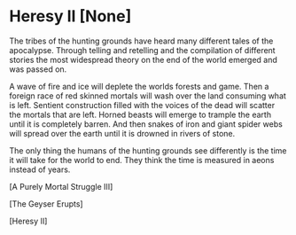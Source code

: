 # Heresy II [None]

The tribes of the hunting grounds have heard many different tales of the apocalypse. Through telling and retelling and the compilation of different stories the most widespread theory on the end of the world emerged and was passed on.

A wave of fire and ice will deplete the worlds forests and game. Then a foreign race of red skinned mortals will wash over the land consuming what is left. Sentient construction filled with the voices of the dead will scatter the mortals that are left. Horned beasts will emerge to trample the earth until it is completely barren. And then snakes of iron and giant spider webs will spread over the earth until it is drowned in rivers of stone.

The only thing the humans of the hunting grounds see differently is the time it will take for the world to end. They think the time is measured in aeons instead of years.

[A Purely Mortal Struggle III]

[The Geyser Erupts]

[Heresy II]
